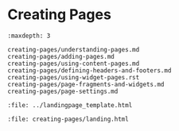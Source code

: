 # Creating Pages

```{toctree}
:maxdepth: 3

creating-pages/understanding-pages.md
creating-pages/adding-pages.md
creating-pages/using-content-pages.md
creating-pages/defining-headers-and-footers.md
creating-pages/using-widget-pages.rst
creating-pages/page-fragments-and-widgets.md
creating-pages/page-settings.md
```

```{raw} html
:file: ../landingpage_template.html
```

```{raw} html
:file: creating-pages/landing.html
```
